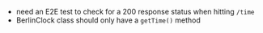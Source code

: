 - need an E2E test to check for a 200 response status when hitting `/time`
- BerlinClock class should only have a `getTime()` method

